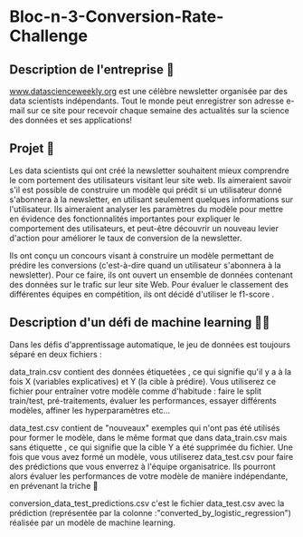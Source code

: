 # Bloc-n-3-Conversion-Rate-Challenge

## Description de l'entreprise 📇

www.datascienceweekly.org est une célèbre newsletter organisée par des data scientists indépendants. Tout le monde peut enregistrer son adresse e-mail sur ce site pour recevoir chaque semaine des actualités sur la science des données et ses applications!

## Projet 🚧

Les data scientists qui ont créé la newsletter souhaitent mieux comprendre le com portement des utilisateurs visitant leur site web. Ils aimeraient savoir s'il est possible de construire un modèle qui prédit si un utilisateur donné s'abonnera à la newsletter, en utilisant seulement quelques informations sur l'utilisateur. Ils aimeraient analyser les paramètres du modèle pour mettre en évidence des fonctionnalités importantes pour expliquer le comportement des utilisateurs, et peut-être découvrir un nouveau levier d'action pour améliorer le taux de conversion de la newsletter.

Ils ont conçu un concours visant à construire un modèle permettant de prédire les conversions (c'est-à-dire quand un utilisateur s'abonnera à la newsletter). Pour ce faire, ils ont ouvert un ensemble de données contenant des données sur le trafic sur leur site Web. Pour évaluer le classement des différentes équipes en compétition, ils ont décidé d'utiliser le f1-score .


## Description d'un défi de machine learning 🚴🚴

Dans les défis d'apprentissage automatique, le jeu de données est toujours séparé en deux fichiers :

data_train.csv contient des données étiquetées , ce qui signifie qu'il y a à la fois X (variables explicatives) et Y (la cible à prédire). Vous utiliserez ce fichier pour entraîner votre modèle comme d'habitude : faire le split train/test, pré-traitements, évaluer les performances, essayer différents modèles, affiner les hyperparamètres etc...

data_test.csv contient de "nouveaux" exemples qui n'ont pas été utilisés pour former le modèle, dans le même format que dans data_train.csv mais sans étiquette , ce qui signifie que la cible Y a été supprimée du fichier. Une fois que vous avez formé un modèle, vous utiliserez data_test.csv pour faire des prédictions que vous enverrez à l'équipe organisatrice. Ils pourront alors évaluer les performances de votre modèle de manière indépendante, en prévenant la triche 🤸

conversion_data_test_predictions.csv c'est le fichier data_test.csv avec la prédiction (représentée par la colonne :"converted_by_logistic_regression") réalisée par un modèle de machine learning.
